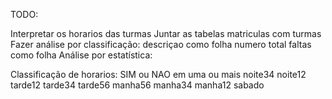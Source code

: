 TODO:

Interpretar os horarios das turmas
Juntar as tabelas matriculas com turmas
Fazer análise por classificação:
    descriçao como folha
    numero total faltas como folha
Análise por estatística:
    

Classificação de horarios: SIM ou NAO em uma ou mais
noite34
noite12
tarde12
tarde34
tarde56
manha56
manha34
manha12
sabado